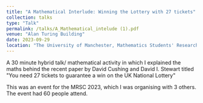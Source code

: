```yaml
---
title: "A Mathematical Interlude: Winning the Lottery with 27 tickets"
collection: talks
type: "Talk"
permalink: /talks/A_Mathematical_intelude (1).pdf
venue: "Alan Turing Building"
date: 2023-09-29
location: "The University of Manchester, Mathematics Students' Research Conference 2023"
---
```

A 30 minute hybrid talk/ mathematical activity in which I explained the maths behind the recent paper by David Cushing and David I. Stewart titled "You need 27 tickets to guarantee a win on the UK National Lottery"

This was an event for the MRSC 2023, which I was organising with 3 others. The event had 60 people attend. 

